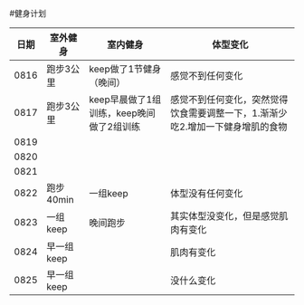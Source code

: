 #健身计划


| 日期 | 室外健身 | 室内健身 | 体型变化 |
| --- | --- | --- | --- |
| 0816 | 跑步3公里 | keep做了1节健身（晚间） | 感觉不到任何变化 |
| 0817 | 跑步3公里 | keep早晨做了1组训练，keep晚间做了2组训练 | 感觉不到任何变化，突然觉得饮食需要调整一下，1.渐渐少吃2.增加一下健身增肌的食物 |
| 0819 |  |  |  |
| 0820 |  |  |  |
| 0821 |  |  |  |
| 0822 | 跑步40min | 一组keep | 体型没有任何变化 |
| 0823 | 一组keep | 晚间跑步 | 其实体型没变化，但是感觉肌肉有变化 |
| 0824 | 早一组keep |  | 肌肉有变化 |
| 0825 | 早一组keep |  | 没什么变化 |

 

